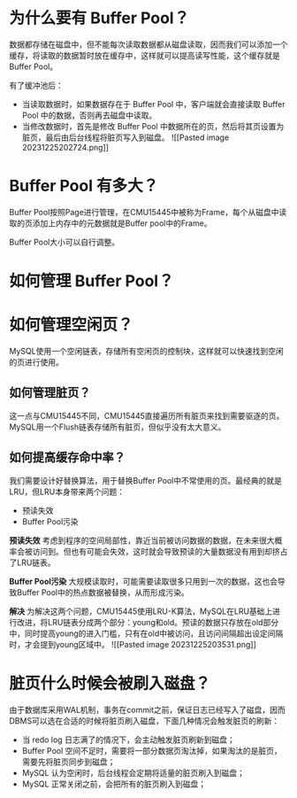# 为什么要有 Buffer Pool？
数据都存储在磁盘中，但不能每次读取数据都从磁盘读取，因而我们可以添加一个缓存，将读取的数据暂时放在缓存中，这样就可以提高读写性能，这个缓存就是Buffer Pool。

有了缓冲池后：
- 当读取数据时，如果数据存在于 Buffer Pool 中，客户端就会直接读取 Buffer Pool 中的数据，否则再去磁盘中读取。
- 当修改数据时，首先是修改 Buffer Pool 中数据所在的页，然后将其页设置为脏页，最后由后台线程将脏页写入到磁盘。
![[Pasted image 20231225202724.png]]

# Buffer Pool 有多大？
Buffer Pool按照Page进行管理，在CMU15445中被称为Frame，每个从磁盘中读取的页添加上内存中的元数据就是Buffer pool中的Frame。

Buffer Pool大小可以自行调整。

# 如何管理 Buffer Pool？
# 如何管理空闲页？
MySQL使用一个空闲链表，存储所有空闲页的控制块，这样就可以快速找到空闲的页进行使用。

## 如何管理脏页？
这一点与CMU15445不同，CMU15445直接遍历所有脏页来找到需要驱逐的页。MySQL用一个Flush链表存储所有脏页，但似乎没有太大意义。

## 如何提高缓存命中率？
我们需要设计好替换算法，用于替换Buffer Pool中不常使用的页。最经典的就是LRU，但LRU本身带来两个问题：
- 预读失效
- Buffer Pool污染

**预读失效**
考虑到程序的空间局部性，靠近当前被访问数据的数据，在未来很大概率会被访问到。但也有可能会失效，这时就会导致预读的大量数据没有用到却挤占了LRU链表。

**Buffer Pool污染**
大规模读取时，可能需要读取很多只用到一次的数据，这也会导致Buffer Pool中的热点数据被替换，从而形成污染。

**解决**
为解决这两个问题，CMU15445使用LRU-K算法，MySQL在LRU基础上进行改进，将LRU链表分成两个部分：young和old。预读的数据只存放在old部分中，同时提高young的进入门槛，只有在old中被访问，且访问间隔超出设定间隔时，才会提到young区域中。
![[Pasted image 20231225203531.png]]

# 脏页什么时候会被刷入磁盘？
由于数据库采用WAL机制，事务在commit之前，保证日志已经写入了磁盘，因而DBMS可以选在合适的时候将脏页刷入磁盘，下面几种情况会触发脏页的刷新：
- 当 redo log 日志满了的情况下，会主动触发脏页刷新到磁盘；
- Buffer Pool 空间不足时，需要将一部分数据页淘汰掉，如果淘汰的是脏页，需要先将脏页同步到磁盘；
- MySQL 认为空闲时，后台线程会定期将适量的脏页刷入到磁盘；
- MySQL 正常关闭之前，会把所有的脏页刷入到磁盘；

